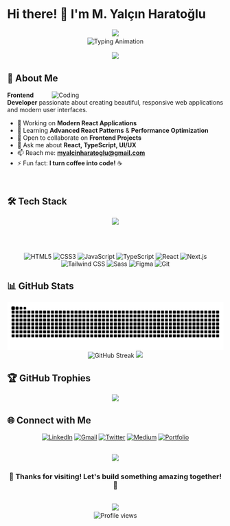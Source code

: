 # Hi there! 👋 I'm M. Yalçın Haratoğlu

<div align="center">
  <img src="https://capsule-render.vercel.app/api?type=waving&color=gradient&customColorList=6,11,20&height=200&section=header&text=Frontend%20Developer&fontSize=50&fontColor=fff&animation=fadeIn&fontAlignY=38&desc=Creating%20Digital%20Experiences&descAlignY=55&descSize=18"/>
</div>

<div align="center">
  <img src="https://readme-typing-svg.herokuapp.com?font=Fira+Code&size=28&duration=3000&pause=1000&color=6366F1&center=true&vCenter=true&width=600&lines=React+Developer+%E2%9A%A1;JavaScript+Enthusiast+%F0%9F%94%A5;Building+Amazing+Apps+%F0%9F%9A%80" alt="Typing Animation" />
</div>

<br> 

<div align="center">
  <img src="https://user-images.githubusercontent.com/74038190/225813708-98b745f2-7d22-48cf-9150-083f1b00d6c9.gif" width="500">
</div>

## 🚀 About Me

<img align="right" alt="Coding" width="400" src="https://cdn.dribbble.com/users/1162077/screenshots/3848914/programmer.gif">

**Frontend Developer** passionate about creating beautiful, responsive web applications and modern user interfaces.

- 🔭 Working on **Modern React Applications**
- 🌱 Learning **Advanced React Patterns** & **Performance Optimization**
- 👯 Open to collaborate on **Frontend Projects**
- 💬 Ask me about **React, TypeScript, UI/UX**
- 📫 Reach me: **myalcinharatoglu@gmail.com**
- ⚡ Fun fact: **I turn coffee into code!** ☕

<br clear="both">

## 🛠️ Tech Stack

<div align="center">

<img src="https://skillicons.dev/icons?i=html,css,js,ts,react,nextjs,sass,tailwind,figma,git&theme=dark" />

<br><br>

![HTML5](https://img.shields.io/badge/HTML5-E34F26?style=for-the-badge&logo=html5&logoColor=white)
![CSS3](https://img.shields.io/badge/CSS3-1572B6?style=for-the-badge&logo=css3&logoColor=white)
![JavaScript](https://img.shields.io/badge/JavaScript-F7DF1E?style=for-the-badge&logo=javascript&logoColor=black)
![TypeScript](https://img.shields.io/badge/TypeScript-007ACC?style=for-the-badge&logo=typescript&logoColor=white)
![React](https://img.shields.io/badge/React-20232A?style=for-the-badge&logo=react&logoColor=61DAFB)
![Next.js](https://img.shields.io/badge/Next.js-000000?style=for-the-badge&logo=next.js&logoColor=white)
![Tailwind CSS](https://img.shields.io/badge/Tailwind_CSS-38B2AC?style=for-the-badge&logo=tailwind-css&logoColor=white)
![Sass](https://img.shields.io/badge/Sass-CC6699?style=for-the-badge&logo=sass&logoColor=white)
![Figma](https://img.shields.io/badge/Figma-F24E1E?style=for-the-badge&logo=figma&logoColor=white)
![Git](https://img.shields.io/badge/Git-F05032?style=for-the-badge&logo=git&logoColor=white)

</div>

## 📊 GitHub Stats

<div align="center">
<picture>
  <source media="(prefers-color-scheme: dark)" srcset="dist/github-snake-dark.svg" />
  <source media="(prefers-color-scheme: light)" srcset="dist/github-snake.svg" />
  <img alt="github-snake" src="dist/github-snake.svg" />
</picture>

<!--   <img height="180em" src="https://github-readme-stats.vercel.app/api?username=yalcinHaratoglu&theme=dark&show_icons=true&hide_border=true&count_private=true"/> -->
</div>

<div align="center">
  <img src="https://github-readme-streak-stats.herokuapp.com/?user=yalcinHaratoglu&theme=dark&hide_border=true" alt="GitHub Streak" />
    <img height="180em" src="https://github-readme-stats.vercel.app/api/top-langs/?username=yalcinHaratoglu&theme=dark&show_icons=true&hide_border=true&layout=compact"/>
</div>

## 🏆 GitHub Trophies

<div align="center">
  <img src="https://github-profile-trophy.vercel.app/?username=yalcinHaratoglu&theme=tokyonight&no-frame=false&no-bg=false&margin-w=4&column=7" />
</div>

## 🌐 Connect with Me

<div align="center">
  
[![LinkedIn](https://img.shields.io/badge/LinkedIn-0077B5?style=for-the-badge&logo=linkedin&logoColor=white)](https://www.linkedin.com/in/myalcinharatoglu/)
[![Gmail](https://img.shields.io/badge/Gmail-D14836?style=for-the-badge&logo=gmail&logoColor=white)](mailto:myalcinharatoglu@gmail.com)
[![Twitter](https://img.shields.io/badge/Twitter-1DA1F2?style=for-the-badge&logo=twitter&logoColor=white)](https://twitter.com/m_yalcin_hrt)
[![Medium](https://img.shields.io/badge/Medium-12100E?style=for-the-badge&logo=medium&logoColor=white)](https://medium.com/@yalcinharat)
[![Portfolio](https://img.shields.io/badge/Portfolio-FF5722?style=for-the-badge&logo=todoist&logoColor=white)](https://github.com/yalcinHaratoglu)

</div>

<br>

<div align="center">
  <img src="https://user-images.githubusercontent.com/74038190/212284158-e840e285-664b-44d7-b79b-e264b5e54825.gif" width="400">
</div>

<div align="center">
  
### 💙 Thanks for visiting! Let's build something amazing together! 🚀

</div>

<br>

<div align="center">
  <img src="https://capsule-render.vercel.app/api?type=waving&color=gradient&customColorList=6,11,20&height=100&section=footer&reversal=true"/>
</div>

<div align="center">
  <img src="https://komarev.com/ghpvc/?username=yalcinHaratoglu&label=Profile%20views&color=6366F1&style=for-the-badge" alt="Profile views" />
</div>
